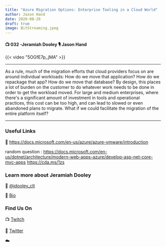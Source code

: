 ```yaml
---
title: "Azure Migration Options: Enterprise Tooling in a Cloud World"
author: Jason Hand
date: 2020-08-26
draft: true
image: BitStreaming.jpeg
---
```


#### 📺 032 -Jeramiah Dooley 🎙️ Jason Hand

<!--more-->

{{< video "5OGfE7p_jMA" >}}

---

As a rule, much of the migration efforts that cloud providers focus on are around individual workloads: How do we move that application? How do we repackage that app? How do we move that database? By design, this places a lot of burden on the customer to do whatever work needs to be done in order to get the workload moved. For large and medium enterprises, where there's a significant amount of investment in tools and operational practices, this cost can be too high, and can lead to slowed or even abandoned plans to migrate. What if we could facilitate the migration of the entire platform itself?

---


### Useful Links

🔗 https://docs.microsoft.com/en-us/azure/azure-vmware/introduction

random question : https://docs.microsoft.com/en-us/dotnet/architecture/modern-web-apps-azure/develop-asp-net-core-mvc-apps   https://cda.ms/1zs


### Learn more about Jeramiah Dooley

🔗 [@jdooley_clt](https://twitter.com/jdooley_clt)

🔗 [Bio]()



### Find Us On

📺 [Twitch](https://www.twitch.tv/microsoftdeveloper)

🔗 [Twitter](https://twitter.com/jasonhand)

☁️
